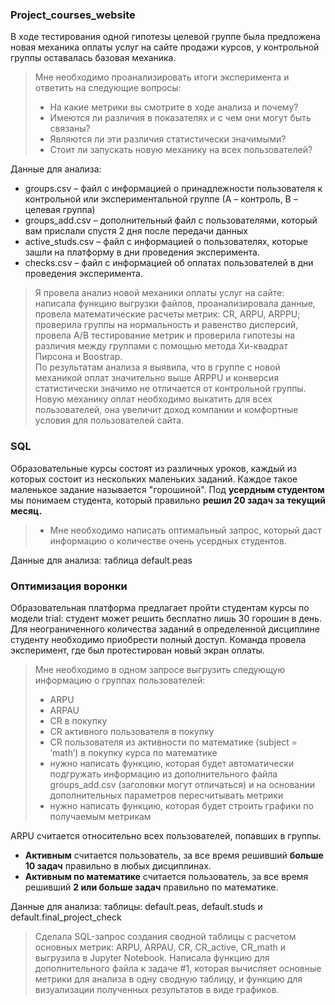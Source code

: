 ### Project_courses_website

В ходе тестирования одной гипотезы целевой группе была предложена новая механика оплаты услуг на сайте продажи курсов, у контрольной группы оставалась базовая механика. 

> Мне необходимо проанализировать итоги эксперимента и ответить на следующие вопросы:
> - На какие метрики вы смотрите в ходе анализа и почему?
> - Имеются ли различия в показателях и с чем они могут быть связаны? 
> - Являются ли эти различия статистически значимыми? 
> - Стоит ли запускать новую механику на всех пользователей?

Данные для анализа:
- groups.csv – файл с информацией о принадлежности пользователя к контрольной или экспериментальной группе (А – контроль, B – целевая группа) 
- groups_add.csv – дополнительный файл с пользователями, который вам прислали спустя 2 дня после передачи данных
- active_studs.csv – файл с информацией о пользователях, которые зашли на платформу в дни проведения эксперимента. 
- checks.csv – файл с информацией об оплатах пользователей в дни проведения эксперимента.

> Я провела анализ новой механики оплаты услуг на сайте: написала функцию выгрузки файлов, проанализировала данные, провела математические расчеты метрик: CR, ARPU, ARPPU; проверила группы на нормальность и равенство дисперсий, провела А/В тестирование метрик и проверила гипотезы на различия между группами с помощью метода Хи-квадрат Пирсона и Boostrap. <br>
> По результатам анализа я выявила, что в группе с новой механикой оплат значительно выше ARPPU и конверсия статистически значимо не отличается от контрольной группы. Новую механику оплат необходимо выкатить для всех пользователей, она увеличит доход компании и комфортные условия для пользователей сайта. 

### SQL
Образовательные курсы состоят из различных уроков, каждый из которых состоит из нескольких маленьких заданий. Каждое такое маленькое задание называется "горошиной". Под **усердным студентом** мы понимаем студента, который правильно **решил 20 задач за текущий месяц.** <br>
> - Мне необходимо написать оптимальный запрос, который даст информацию о количестве очень усердных студентов. 

Данные для анализа: таблица default.peas <br>
### Оптимизация воронки
Образовательная платформа предлагает пройти студентам курсы по модели trial: студент может решить бесплатно лишь 30 горошин в день. Для неограниченного количества заданий в определенной дисциплине студенту необходимо приобрести полный доступ. Команда провела эксперимент, где был протестирован новый экран оплаты.

> Мне необходимо в одном запросе выгрузить следующую информацию о группах пользователей:
> - ARPU 
> - ARPAU 
> - CR в покупку 
> - СR активного пользователя в покупку 
> - CR пользователя из активности по математике (subject = ’math’) в покупку курса по математике
> - нужно написать функцию, которая будет автоматически подгружать информацию из дополнительного файла groups_add.csv (заголовки могут отличаться) и на основании дополнительных параметров пересчитывать метрики
> - нужно написать функцию, которая будет строить графики по получаемым метрикам

ARPU считается относительно всех пользователей, попавших в группы.
- **Активным** считается пользователь, за все время решивший **больше 10 задач** правильно в любых дисциплинах.
- **Активным по математике** считается пользователь, за все время решивший **2 или больше задач** правильно по математике.
  
Данные для анализа: таблицы: default.peas, default.studs и default.final_project_check

> Сделала SQL-запрос создания сводной таблицы с расчетом основных метрик: ARPU, ARPAU, CR, CR_active, CR_math и выгрузила в Jupyter Notebook.
> Написала функцию для дополнительного файла к задаче #1, которая вычисляет основные метрики для анализа в одну сводную таблицу, и функцию для визуализации полученных результатов в виде графиков.
